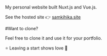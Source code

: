 My personal website built Nuxt.js and Vue.js.

See the hosted site 👉 <a href="https://samkihika.site">samkihika.site</a>

#Want to clone?

Feel free to clone it and use it for your portfolio.

⭐ Leaving a start shows love 💛

